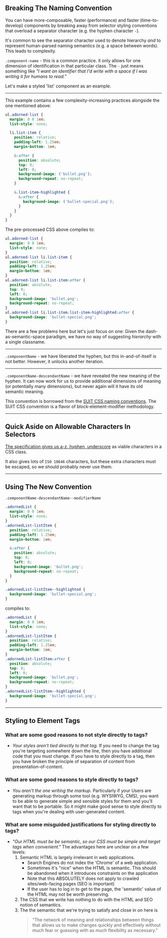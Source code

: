 ## Breaking The Naming Convention

You can have more-composable, faster (performance) and faster (time-to-develop)
components by breaking away from selector styling conventions that overload
a separator character (e.g. the hyphen character `-`).

It's common to see the separator character used to denote hierarchy _and_
to represent human-parsed naming semantics (e.g. a space between words).
This leads to complexity.

`.component-name` - this is a common practice. it only allows for one dimension
of identification in that particular class. The `-` just means something like
_"I want an identifier that I'd write with a space if I was writing it
for humans to read."_

Let's make a styled 'list' component as an example.

---

This example contains a few complexity-increasing practices alongside
the one mentioned above:

```css
ul.adorned-list {
  margin: 0 0 1em;
  list-style: none;

  li.list-item {
    position: relative;
    padding-left: 1.25em;
    margin-bottom: 1em;

    &:after {
      position: absolute;
      top: 0;
      left: 0;
      background-image: ('bullet.png');
      background-repeat: no-repeat;
    }

    &.list-item-highlighted {
      &:after {
        background-image: ('bullet-special.png');
      }
    }
  }
}
```

The pre-processed CSS above compiles to:

```css
ul.adorned-list {
  margin: 0 0 1em;
  list-style: none;
}
ul.adorned-list li.list-item {
  position: relative;
  padding-left: 1.25em;
  margin-bottom: 1em;
}
ul.adorned-list li.list-item:after {
  position: absolute;
  top: 0;
  left: 0;
  background-image: 'bullet.png';
  background-repeat: no-repeat;
}
ul.adorned-list li.list-item.list-item-highlighted:after {
  background-image: 'bullet-special.png';
}
```

There are a few problems here but let's just focus on one:
Given the dash-as-semantic-space paradigm, we have no way of
suggesting _hierarchy_ with a single classname.

---

`.componentName` - we have liberated the hyphen, but this in-and-of-itself
is not better. However, it unlocks another iteration.

---

`.componentName-descendantName` - we have revealed the new meaning of the hyphen. It can now work for us to provide additional dimensions of meaning (or potentially many dimensions), but never again will it have its old semantic meaning.

This convention is borrowed from the [SUIT CSS naming conventions](https://github.com/suitcss/suit/blob/master/doc/naming-conventions.md). The SUIT CSS convention is a flavor of block-element-modifier methodology.

---

## Quick Aside on Allowable Characters In Selectors

[The specification gives us a-z, hyphen, underscore](http://www.w3.org/TR/CSS21/syndata.html#characters) as viable characters in a CSS class.

It also gives lots of `ISO 10646` characters, but these extra characters must be escaped, so we should probably never use them.

---

## Using The New Convention

`.componentName-descendantName--modifierName`

```css
.adornedList {
  margin: 0 0 1em;
  list-style: none;
}
.adornedList-listItem {
  position: relative;
  padding-left: 1.25em;
  margin-bottom: 1em;

  &:after {
    position: absolute;
    top: 0;
    left: 0;
    background-image: 'bullet.png';
    background-repeat: no-repeat;
  }
}

.adornedList-listItem--highlighted {
  background-image: 'bullet-special.png';
}
```

compiles to:

```css
.adornedList {
  margin: 0 0 1em;
  list-style: none;
}
.adornedList-listItem {
  position: relative;
  padding-left: 1.25em;
  margin-bottom: 1em;
}
.adornedList-listItem:after {
  position: absolute;
  top: 0;
  left: 0;
  background-image: 'bullet.png';
  background-repeat: no-repeat;
}
.adornedList-listItem--highlighted {
  background-image: 'bullet-special.png';
}
```

---

## Styling to Element Tags

### What are some good reasons to not style directly to tags?

* *Your styles aren't tied directly to that tag.* If you need to change the tag
  you're targeting somewhere down the line, then you have additional code that you must change.
  If you have to style directly to a tag, then you have broken the principle of separation of content from presentation-of-content.


### What are some good reasons to style directly to tags?

* *You aren't the one writing the markup.* Particularly if your Users are generating markup through some tool (e.g. WYSIWYG, CMS), you want to be able to generate simple and sensible styles for them and you'll want that to be portable. So it might make good sense to style directly to tags when you're dealing with user-generated content.


### What are some misguided justifications for styling directly to tags?

* *"Our HTML must be be semantic, so our CSS
   must be simple and target tags when convenient."*
  The advantages here are unclear on a few levels:
    1. Semantic HTML is largely irrelevant in web applications.
       * Search Engines do not index the 'Chrome' of a web application.
       * Sometimes it's "nice" when the HTML is semantic.
         This should be abandoned when it introduces constraints on the application
       * Note that this ABSOLUTELY does not apply to crawled sites/web-facing pages (SEO is important)
       * If the user has to log in to get to the page, the 'semantic' value of the HTML may not be
         worth preserving.
    2. The CSS that we write has nothing to do with the HTML and SEO notion of semantics.
    3. The the semantic that we're trying to satisfy and close in on here is
       > "The network of meaning and relationships between things that allows us to make changes
       >  quickly and effectively without much fear or guessing with as much flexibility as necessary."
